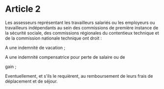 # Article 2

Les assesseurs représentant les travailleurs salariés ou les employeurs ou travailleurs indépendants au sein des commissions de première instance de la sécurité sociale, des commissions régionales du contentieux technique et de la commission nationale technique ont droit :

A une indemnité de vacation ;

A une indemnité compensatrice pour perte de salaire ou de

gain ;

Eventuellement, et s'ils le requièrent, au remboursement de leurs frais de déplacement et de séjour.
